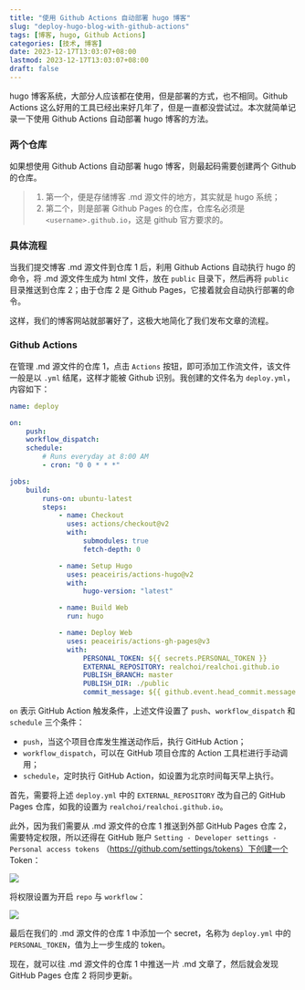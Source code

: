 ```yaml
---
title: "使用 Github Actions 自动部署 hugo 博客"
slug: "deploy-hugo-blog-with-github-actions"
tags: [博客, hugo, Github Actions]
categories: [技术, 博客]
date: 2023-12-17T13:03:07+08:00
lastmod: 2023-12-17T13:03:07+08:00
draft: false
---
```


 hugo 博客系统，大部分人应该都在使用，但是部署的方式，也不相同。Github Actions 这么好用的工具已经出来好几年了，但是一直都没尝试过。本次就简单记录一下使用 Github Actions 自动部署 hugo 博客的方法。



### 两个仓库

如果想使用 Github Actions 自动部署 hugo 博客，则最起码需要创建两个 Github 的仓库。

> 1. 第一个，便是存储博客 .md 源文件的地方，其实就是 hugo 系统；
> 2. 第二个，则是部署 Github Pages 的仓库，仓库名必须是 `<username>.github.io`，这是 github 官方要求的。



### 具体流程

当我们提交博客 .md 源文件到仓库 1 后，利用 Github Actions 自动执行 hugo 的命令，将 .md  源文件生成为 html 文件，放在 `public` 目录下，然后再将 `public` 目录推送到仓库 2；由于仓库 2 是 Github Pages，它接着就会自动执行部署的命令。

这样，我们的博客网站就部署好了，这极大地简化了我们发布文章的流程。



### Github Actions

在管理 .md 源文件的仓库 1，点击 `Actions` 按钮，即可添加工作流文件，该文件一般是以 `.yml` 结尾，这样才能被 Github 识别。我创建的文件名为 `deploy.yml`，内容如下：

``` yaml
name: deploy

on:
    push:
    workflow_dispatch:
    schedule:
        # Runs everyday at 8:00 AM
        - cron: "0 0 * * *"

jobs:
    build:
        runs-on: ubuntu-latest
        steps:
            - name: Checkout
              uses: actions/checkout@v2
              with:
                  submodules: true
                  fetch-depth: 0

            - name: Setup Hugo
              uses: peaceiris/actions-hugo@v2
              with:
                  hugo-version: "latest"

            - name: Build Web
              run: hugo

            - name: Deploy Web
              uses: peaceiris/actions-gh-pages@v3
              with:
                  PERSONAL_TOKEN: ${{ secrets.PERSONAL_TOKEN }}
                  EXTERNAL_REPOSITORY: realchoi/realchoi.github.io
                  PUBLISH_BRANCH: master
                  PUBLISH_DIR: ./public
                  commit_message: ${{ github.event.head_commit.message }}
```

`on` 表示 GitHub Action 触发条件，上述文件设置了 `push`、`workflow_dispatch` 和 `schedule` 三个条件：

- `push`，当这个项目仓库发生推送动作后，执行 GitHub Action；
- `workflow_dispatch`，可以在 GitHub 项目仓库的 Action 工具栏进行手动调用；
- `schedule`，定时执行 GitHub Action，如设置为北京时间每天早上执行。

首先，需要将上述 `deploy.yml` 中的 `EXTERNAL_REPOSITORY` 改为自己的 GitHub Pages 仓库，如我的设置为 `realchoi/realchoi.github.io`。

此外，因为我们需要从 .md 源文件的仓库 1 推送到外部 GitHub Pages 仓库 2，需要特定权限，所以还得在 GitHub 账户 `Setting - Developer settings - Personal access tokens` （https://github.com/settings/tokens）下创建一个 Token：

![](https://s3.bmp.ovh/imgs/2023/12/17/ef724c440fa25a97.png)

将权限设置为开启 `repo` 与 `workflow`：

![](https://s3.bmp.ovh/imgs/2023/12/17/5a75ae00657ee9fe.png)

最后在我们的 .md 源文件的仓库 1 中添加一个 secret，名称为 `deploy.yml` 中的 `PERSONAL_TOKEN`，值为上一步生成的 token。

现在，就可以往 .md 源文件的仓库 1 中推送一片 .md 文章了，然后就会发现 GitHub Pages 仓库 2 将同步更新。

